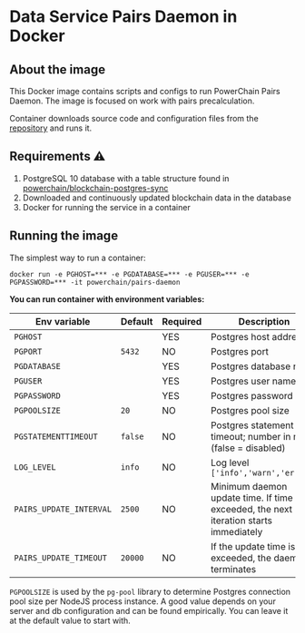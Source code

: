 # Data Service Pairs Daemon in Docker

## About the image
This Docker image contains scripts and configs to run PowerChain Pairs Daemon. The image is focused on work with pairs precalculation.

Container downloads source code and configuration files from the [repository](https://github.com/powerchain/data-service) and runs it.  
 
## Requirements ⚠️

1. PostgreSQL 10 database with a table structure found in [powerchain/blockchain-postgres-sync](https://github.com/powerchain/blockchain-postgres-sync)
2. Downloaded and continuously updated blockchain data in the database
2. Docker for running the service in a container

## Running the image

The simplest way to run a container:
```
docker run -e PGHOST=*** -e PGDATABASE=*** -e PGUSER=*** -e PGPASSWORD=*** -it powerchain/pairs-daemon
```

**You can run container with environment variables:**

|Env variable|Default|Required|Description|
|------------|-------|--------|-----------|
|`PGHOST`||YES|Postgres host address|
|`PGPORT`|`5432`|NO|Postgres port|
|`PGDATABASE`||YES|Postgres database name|
|`PGUSER`||YES|Postgres user name|
|`PGPASSWORD`||YES|Postgres password|
|`PGPOOLSIZE`|`20`|NO|Postgres pool size|
|`PGSTATEMENTTIMEOUT`|`false`|NO|Postgres statement timeout; number in ms (false = disabled)|
|`LOG_LEVEL`|`info`|NO|Log level `['info','warn','error']`|
|`PAIRS_UPDATE_INTERVAL`|`2500`|NO|Minimum daemon update time. If time is exceeded, the next iteration starts immediately|
|`PAIRS_UPDATE_TIMEOUT`|`20000`|NO|If the update time is exceeded, the daemon terminates|

`PGPOOLSIZE` is used by the `pg-pool` library to determine Postgres connection pool size per NodeJS process instance. A good value depends on your server and db configuration and can be found empirically. You can leave it at the default value to start with.
